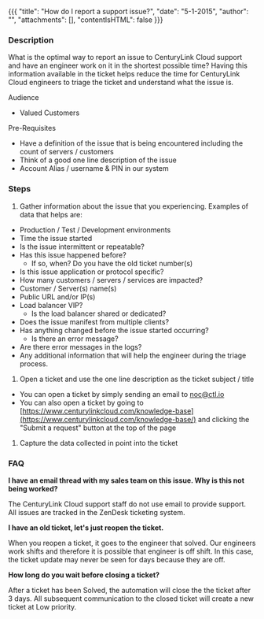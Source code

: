 {{{
  "title": "How do I report a support issue?",
  "date": "5-1-2015",
  "author": "",
  "attachments": [],
  "contentIsHTML": false
}}}

### Description

What is the optimal way to report an issue to CenturyLink Cloud support and have an engineer work on it in the shortest possible time? Having this information available in the ticket helps reduce the time for CenturyLink Cloud engineers to triage the ticket and understand what the issue is.

Audience

* Valued Customers

Pre-Requisites

* Have a definition of the issue that is being encountered including the count of servers / customers
* Think of a good one line description of the issue
* Account Alias / username &amp; PIN in our system

### Steps

1. Gather information about the issue that you experiencing. Examples of data that helps are:
  * Production / Test / Development environments
  * Time the issue started
  * Is the issue intermittent or repeatable?
  * Has this issue happened before?
    * If so, when? Do you have the old ticket number(s)
  * Is this issue application or protocol specific?
  * How many customers / servers / services are impacted?
  * Customer / Server(s) name(s)
  * Public URL and/or IP(s)
  * Load balancer VIP?
    * Is the load balancer shared or dedicated?
  * Does the issue manifest from multiple clients?
  * Has anything changed before the issue started occurring?
      * Is there an error message?
  * Are there error messages in the logs?
  * Any additional information that will help the engineer during the triage process.
1. Open a ticket and use the one line description as the ticket subject / title
  * You can open a ticket by simply sending an email to [noc@ctl.io](mailto:noc@ctl.io)
  * You can also open a ticket by going to [https://www.centurylinkcloud.com/knowledge-base](https://www.centurylinkcloud.com/knowledge-base/) and clicking the "Submit a request" button at the top of the page
1. Capture the data collected in point into the ticket

### FAQ

**I have an email thread with my sales team on this issue. Why is this not being worked?**

The CenturyLink Cloud support staff do not use email to provide support. All issues are tracked in the ZenDesk ticketing system.

**I have an old ticket, let's just reopen the ticket.**

When you reopen a ticket, it goes to the engineer that solved. Our engineers work shifts and therefore it is possible that engineer is off shift. In this case, the ticket update may never be seen for days because they are off.

**How long do you wait before closing a ticket?**

After a ticket has been Solved, the automation will close the the ticket after 3 days. All subsequent communication to the closed ticket will create a new ticket at Low priority.
